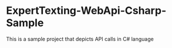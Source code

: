 # ExpertTexting-WebApi-Csharp-Sample
This is a sample project that depicts API calls in C# language

